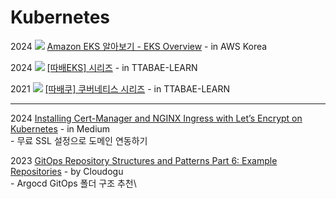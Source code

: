 # Kubernetes

2024 ![](<../.gitbook/assets/image (8).png>) [Amazon EKS 알아보기 - EKS Overview](https://www.youtube.com/watch?v=E49Q3y9wsUo) - in AWS Korea

2024 ![](<../.gitbook/assets/image (8).png>) [\[따배EKS\] 시리즈](https://www.youtube.com/watch?v=r44-FRjgf9M\&list=PLApuRlvrZKogRzF98XVC6_5KS40MBKU7M) - in TTABAE-LEARN

2021 ![](<../.gitbook/assets/image (8).png>) [\[따배쿠\] 쿠버네티스 시리즈](https://www.youtube.com/watch?v=6n5obRKsCRQ\&list=PLApuRlvrZKohaBHvXAOhUD-RxD0uQ3z0c) - in TTABAE-LEARN

***

2024 [Installing Cert-Manager and NGINX Ingress with Let’s Encrypt on Kubernetes](https://hbayraktar.medium.com/installing-cert-manager-and-nginx-ingress-with-lets-encrypt-on-kubernetes-fe0dff4b1924) - in Medium\
&#x20; \- 무료 SSL 설정으로 도메인 연동하기

2023 [GitOps Repository Structures and Patterns Part 6: Example Repositories](https://cloudogu.com/en/blog/gitops-repository-patterns-part-6-examples) - by Cloudogu\
&#x20; \- Argocd GitOps 폴더 구조 추천\
